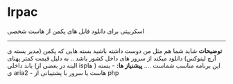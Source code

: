 # Irpac
اسکریپتی برای دانلود فایل های پکمن از هاست شخصی
<hr />
<strong>توضیحات</strong>
شاید شما هم مثل من دوست داشته باشید بسته هایی که پکمن (مدیر یسته ی آرچ لینوکس) دانلود میکند از سرور های داخل کشور باشد .. به دلیل قیمت کمتر پهنای باند داخلی (البته در بعضی از ispها ) این برنامه مناسب شماست ....
<strong>پیشنیاز ها:</strong>
- بسته ی aria2
- هاست یا سرور با پشتیبانی از php
